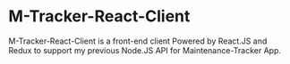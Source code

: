 # M-Tracker-React-Client
M-Tracker-React-Client is a front-end client Powered by React.JS and Redux to support my previous Node.JS API for Maintenance-Tracker App.
